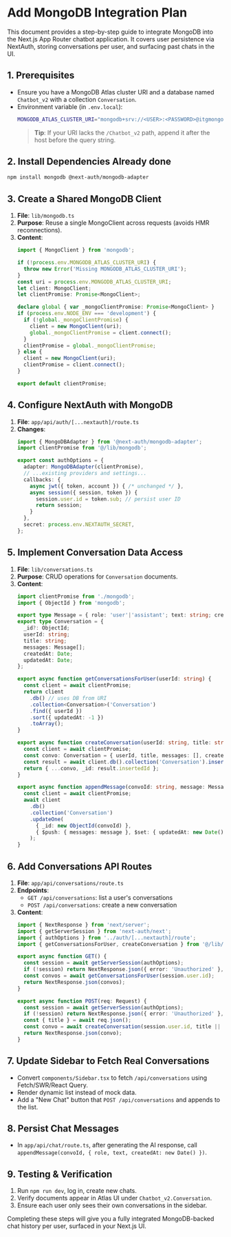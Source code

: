  # Add MongoDB Integration Plan

 This document provides a step-by-step guide to integrate MongoDB into the Next.js App Router chatbot application. It covers user persistence via NextAuth, storing conversations per user, and surfacing past chats in the UI.

 ## 1. Prerequisites
 - Ensure you have a MongoDB Atlas cluster URI and a database named `Chatbot_v2` with a collection `Conversation`.
 - Environment variable (in `.env.local`):
   ```bash
   MONGODB_ATLAS_CLUSTER_URI="mongodb+srv://<USER>:<PASSWORD>@itgmongodbcluster01.wslj5.mongodb.net/Chatbot_v2?retryWrites=true&w=majority&appName=ITGMongoDBCluster01"
   ```
   > **Tip**: If your URI lacks the `/Chatbot_v2` path, append it after the host before the query string.

 ## 2. Install Dependencies **Already done**
 ```bash
 npm install mongodb @next-auth/mongodb-adapter
 ```

 ## 3. Create a Shared MongoDB Client
 1. **File**: `lib/mongodb.ts`
 2. **Purpose**: Reuse a single MongoClient across requests (avoids HMR reconnections).
 3. **Content**:
    ```ts
    import { MongoClient } from 'mongodb';

    if (!process.env.MONGODB_ATLAS_CLUSTER_URI) {
      throw new Error('Missing MONGODB_ATLAS_CLUSTER_URI');
    }
    const uri = process.env.MONGODB_ATLAS_CLUSTER_URI;
    let client: MongoClient;
    let clientPromise: Promise<MongoClient>;

    declare global { var _mongoClientPromise: Promise<MongoClient> }
    if (process.env.NODE_ENV === 'development') {
      if (!global._mongoClientPromise) {
        client = new MongoClient(uri);
        global._mongoClientPromise = client.connect();
      }
      clientPromise = global._mongoClientPromise;
    } else {
      client = new MongoClient(uri);
      clientPromise = client.connect();
    }

    export default clientPromise;
    ```

 ## 4. Configure NextAuth with MongoDB
 1. **File**: `app/api/auth/[...nextauth]/route.ts`
 2. **Changes**:
    ```ts
    import { MongoDBAdapter } from '@next-auth/mongodb-adapter';
    import clientPromise from '@/lib/mongodb';

    export const authOptions = {
      adapter: MongoDBAdapter(clientPromise),
      // ...existing providers and settings...
      callbacks: {
        async jwt({ token, account }) { /* unchanged */ },
        async session({ session, token }) {
          session.user.id = token.sub; // persist user ID
          return session;
        }
      },
      secret: process.env.NEXTAUTH_SECRET,
    };
    ```

 ## 5. Implement Conversation Data Access
 1. **File**: `lib/conversations.ts`
 2. **Purpose**: CRUD operations for `Conversation` documents.
 3. **Content**:
    ```ts
    import clientPromise from './mongodb';
    import { ObjectId } from 'mongodb';

    export type Message = { role: 'user'|'assistant'; text: string; createdAt: Date };
    export type Conversation = {
      _id?: ObjectId;
      userId: string;
      title: string;
      messages: Message[];
      createdAt: Date;
      updatedAt: Date;
    };

    export async function getConversationsForUser(userId: string) {
      const client = await clientPromise;
      return client
        .db() // uses DB from URI
        .collection<Conversation>('Conversation')
        .find({ userId })
        .sort({ updatedAt: -1 })
        .toArray();
    }

    export async function createConversation(userId: string, title: string) {
      const client = await clientPromise;
      const convo: Conversation = { userId, title, messages: [], createdAt: new Date(), updatedAt: new Date() };
      const result = await client.db().collection('Conversation').insertOne(convo);
      return { ...convo, _id: result.insertedId };
    }

    export async function appendMessage(convoId: string, message: Message) {
      const client = await clientPromise;
      await client
        .db()
        .collection('Conversation')
        .updateOne(
          { _id: new ObjectId(convoId) },
          { $push: { messages: message }, $set: { updatedAt: new Date() } }
        );
    }
    ```

 ## 6. Add Conversations API Routes
 1. **File**: `app/api/conversations/route.ts`
 2. **Endpoints**:
    - `GET /api/conversations`: list a user's conversations
    - `POST /api/conversations`: create a new conversation
 3. **Content**:
    ```ts
    import { NextResponse } from 'next/server';
    import { getServerSession } from 'next-auth/next';
    import { authOptions } from '../auth/[...nextauth]/route';
    import { getConversationsForUser, createConversation } from '@/lib/conversations';

    export async function GET() {
      const session = await getServerSession(authOptions);
      if (!session) return NextResponse.json({ error: 'Unauthorized' }, { status: 401 });
      const convos = await getConversationsForUser(session.user.id);
      return NextResponse.json(convos);
    }

    export async function POST(req: Request) {
      const session = await getServerSession(authOptions);
      if (!session) return NextResponse.json({ error: 'Unauthorized' }, { status: 401 });
      const { title } = await req.json();
      const convo = await createConversation(session.user.id, title || 'New Chat');
      return NextResponse.json(convo);
    }
    ```

 ## 7. Update Sidebar to Fetch Real Conversations
 - Convert `components/Sidebar.tsx` to fetch `/api/conversations` using Fetch/SWR/React Query.
 - Render dynamic list instead of mock data.
 - Add a "New Chat" button that `POST /api/conversations` and appends to the list.

 ## 8. Persist Chat Messages
 - In `app/api/chat/route.ts`, after generating the AI response, call `appendMessage(convoId, { role, text, createdAt: new Date() })`.

 ## 9. Testing & Verification
 1. Run `npm run dev`, log in, create new chats.
 2. Verify documents appear in Atlas UI under `Chatbot_v2.Conversation`.
 3. Ensure each user only sees their own conversations in the sidebar.

 Completing these steps will give you a fully integrated MongoDB-backed chat history per user, surfaced in your Next.js UI.